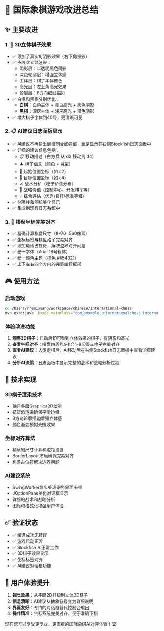 # 🎯 国际象棋游戏改进总结

## ✨ 主要改进

### 1. **🎨 3D立体棋子效果**
- ✅ 添加了真实的阴影效果（右下角投影）
- ✅ 多层次立体渲染：
  - 阴影层：半透明黑色阴影
  - 深色轮廓层：增强立体感
  - 主体层：棋子本体颜色
  - 高光层：左上角高光效果
  - 轮廓层：8方向细线描边
- ✅ 白棋和黑棋分别优化：
  - **白棋**：白色主体 + 亮白高光 + 灰色阴影
  - **黑棋**：深灰主体 + 浅灰高光 + 深色阴影
- ✅ 增大棋子字体到40号，更清晰可见

### 2. **📋 AI建议日志面板显示**
- ✅ AI建议不再输出到控制台或弹窗，而是显示在右侧Stockfish日志面板中
- ✅ 详细的建议信息包括：
  - 📋 移动描述（白方兵 从 d2 移动到 d4）
  - ♟️ 棋子信息（颜色 + 类型）
  - 📍 起始位置坐标（如 d2）
  - 🎯 目标位置坐标（如 d4）
  - ⚔️ 战术分析（吃子价值分析）
  - 🎯 战略价值（控制中心、开发棋子等）
  - 💡 综合评估（优秀/良好/标准等级）
- ✅ 分隔线和图标美化显示
- ✅ 集成到现有日志系统中

### 3. **📐 棋盘坐标完美对齐**  
- ✅ 精确计算棋盘尺寸（8×70=560像素）
- ✅ 坐标标签与棋盘格子完美对齐
- ✅ 添加角落占位符，解决边界对齐问题
- ✅ 统一字体（Arial 16号粗体）
- ✅ 统一颜色主题（棕色 #654321）
- ✅ 上下左右四个方向的完整坐标框架

## 🎮 使用方法

### 启动游戏
```bash
cd /Users/rremixwang/workspace/chinese/international-chess
mvn exec:java -Dexec.mainClass="com.example.internationalchess.InternationalChessFrame"
```

### 体验改进功能
1. **观察3D棋子**：启动后即可看到立体效果的棋子，有阴影和高光
2. **查看坐标对齐**：棋盘四周的a-h合1-8标签与格子完美对齐
3. **查看AI建议**：人类走棋后，AI移动后在右侧Stockfish日志面板中查看详细建议
4. **分析AI決策**：日志面板中显示完整的战术和战略分析过程

## 🔧 技术实现

### 3D棋子渲染技术
- 使用多层Graphics2D绘制
- 抗锯齿渲染确保平滑边缘
- 8方向轮廓描边增强立体感
- 颜色渐变模拟光照效果

### 坐标对齐算法
- 精确的尺寸计算和边距设置
- BorderLayout布局确保完美对齐
- 角落占位符解决边界问题

### AI建议系统
- SwingWorker异步处理避免界面卡顿
- JOptionPane美化对话框显示
- 详细的战术和战略分析
- 图标和格式化增强用户体验

## ✅ 验证状态

- ✅ 编译成功无错误
- ✅ 游戏启动正常
- ✅ Stockfish AI正常工作
- ✅ 3D棋子效果显示
- ✅ 坐标标签对齐
- ✅ AI建议对话框功能

## 🎯 用户体验提升

1. **视觉效果**：从平面2D升级到立体3D棋子
2. **信息清晰**：AI建议从抽象符号变为详细说明
3. **界面友好**：专门的对话框替代控制台输出
4. **操作精准**：坐标系统完美对齐，便于准确下棋

现在您可以享受更专业、更直观的国际象棋AI对弈体验！🏆
